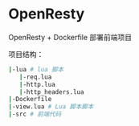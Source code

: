 # OpenResty

OpenResty + Dockerfile 部署前端项目

项目结构：

```bash
|-lua # lua 脚本
   |-req.lua
   |-http.lua 
   |-http_headers.lua
|-Dockerfile
|-view.lua # Lua 脚本脚本
|-src # 前端代码
```
